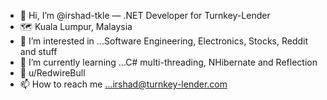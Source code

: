 - 👋 Hi, I’m @irshad-tkle — .NET Developer for Turnkey-Lender
- 🗺️ Kuala Lumpur, Malaysia
- 👀 I’m interested in ...Software Engineering, Electronics, Stocks, Reddit and stuff
- 🌱 I’m currently learning ...C# multi-threading, NHibernate and Reflection
- 🤖 u/RedwireBull
- 📫 How to reach me ...irshad@turnkey-lender.com

<!---
irshad-tkle/irshad-tkle is a ✨ special ✨ repository because its `README.md` (this file) appears on your GitHub profile.
You can click the Preview link to take a look at your changes.
--->
